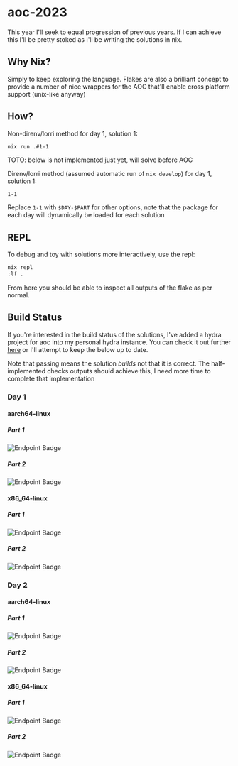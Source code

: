 # aoc-2023

This year I'll seek to equal progression of previous years. If I can achieve this I'll be pretty stoked as I'll be writing the solutions in nix.

## Why Nix?

Simply to keep exploring the language. Flakes are also a brilliant concept to provide a number of nice wrappers for the AOC that'll enable cross platform support (unix-like anyway)

## How?

Non-direnv/lorri method for day 1, solution 1:

```shell
nix run .#1-1
```

TOTO: below is not implemented just yet, will solve before AOC

Direnv/lorri method (assumed automatic run of `nix develop`) for day 1, solution 1:

```sh
1-1
```

Replace `1-1` with `$DAY-$PART` for other options, note that the package
for each day will dynamically be loaded for each solution

## REPL

To debug and toy with solutions more interactively, use the repl:

```sh
nix repl
:lf .
```

From here you should be able to inspect all outputs of the flake as per
normal.

## Build Status

If you're interested in the build status of the solutions, I've added a hydra project for aoc into my personal hydra instance.
You can check it out further [here](http://dragonite.lan:3000/jobset/aoc-2023/main) or I'll attempt to keep the below up to date.

Note that passing means the solution _builds_ not that it is correct. The half-implemented checks outputs should achieve this, I need more time to
complete that implementation

### Day 1

#### aarch64-linux

##### Part 1

![Endpoint Badge](https://img.shields.io/endpoint?url=https%3A%2F%2Fhydra.rovacsek.com%2Fjob%2Faoc-2023%2Fmain%2Fpackages.aarch64-linux.1-1%2Fshield)

##### Part 2

![Endpoint Badge](https://img.shields.io/endpoint?url=https%3A%2F%2Fhydra.rovacsek.com%2Fjob%2Faoc-2023%2Fmain%2Fpackages.aarch64-linux.1-2%2Fshield)

#### x86_64-linux

##### Part 1

![Endpoint Badge](https://img.shields.io/endpoint?url=https%3A%2F%2Fhydra.rovacsek.com%2Fjob%2Faoc-2023%2Fmain%2Fpackages.x86_64-linux.1-1%2Fshield)

##### Part 2

![Endpoint Badge](https://img.shields.io/endpoint?url=https%3A%2F%2Fhydra.rovacsek.com%2Fjob%2Faoc-2023%2Fmain%2Fpackages.x86_64-linux.1-2%2Fshield)

### Day 2

#### aarch64-linux

##### Part 1

![Endpoint Badge](https://img.shields.io/endpoint?url=https%3A%2F%2Fhydra.rovacsek.com%2Fjob%2Faoc-2023%2Fmain%2Fpackages.aarch64-linux.2-1%2Fshield)

##### Part 2

![Endpoint Badge](https://img.shields.io/endpoint?url=https%3A%2F%2Fhydra.rovacsek.com%2Fjob%2Faoc-2023%2Fmain%2Fpackages.aarch64-linux.2-2%2Fshield)

#### x86_64-linux

##### Part 1

![Endpoint Badge](https://img.shields.io/endpoint?url=https%3A%2F%2Fhydra.rovacsek.com%2Fjob%2Faoc-2023%2Fmain%2Fpackages.x86_64-linux.2-1%2Fshield)

##### Part 2

![Endpoint Badge](https://img.shields.io/endpoint?url=https%3A%2F%2Fhydra.rovacsek.com%2Fjob%2Faoc-2023%2Fmain%2Fpackages.x86_64-linux.2-2%2Fshield)
